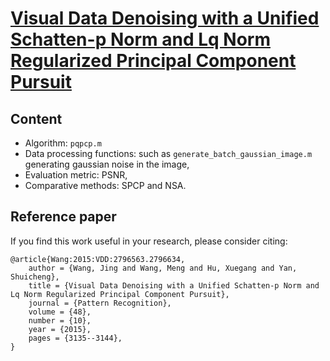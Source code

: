 
# [Visual Data Denoising with a Unified Schatten-p Norm and Lq Norm Regularized Principal Component Pursuit](http://www.sciencedirect.com/science/article/pii/S0031320315000436)

## Content

* Algorithm: `pqpcp.m`
* Data processing functions: such as `generate_batch_gaussian_image.m` generating gaussian noise in the image,
* Evaluation metric: PSNR,
* Comparative methods: SPCP and NSA.

## Reference paper

If you find this work useful in your research, please consider citing:

```
@article{Wang:2015:VDD:2796563.2796634, 
    author = {Wang, Jing and Wang, Meng and Hu, Xuegang and Yan, Shuicheng},
    title = {Visual Data Denoising with a Unified Schatten-p Norm and Lq Norm Regularized Principal Component Pursuit},
    journal = {Pattern Recognition},
    volume = {48},
    number = {10},
    year = {2015},
    pages = {3135--3144},
} 
```


